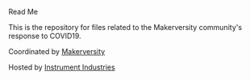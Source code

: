 Read Me

This is the repository for files related to the Makerversity community's response to COVID19.

Coordinated by [Makerversity](https://makerversity.org)

Hosted by [Instrument Industries](https://instrument.industries)
